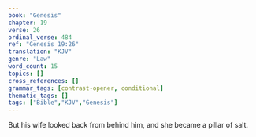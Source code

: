 ```yaml
---
book: "Genesis"
chapter: 19
verse: 26
ordinal_verse: 484
ref: "Genesis 19:26"
translation: "KJV"
genre: "Law"
word_count: 15
topics: []
cross_references: []
grammar_tags: [contrast-opener, conditional]
thematic_tags: []
tags: ["Bible","KJV","Genesis"]
---
```

But his wife looked back from behind him, and she became a pillar of salt.
